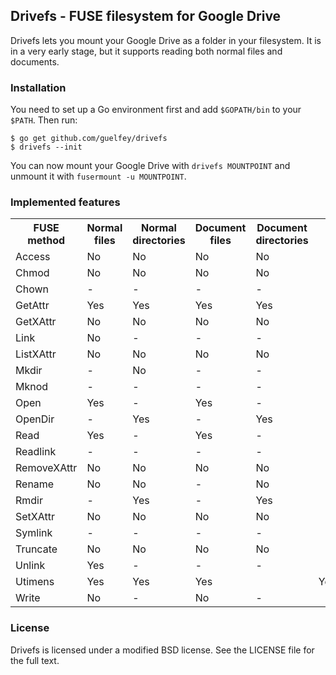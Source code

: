 Drivefs - FUSE filesystem for Google Drive
------------------------------------------

Drivefs lets you mount your Google Drive as a folder in your filesystem. It is
in a very early stage, but it supports reading both normal files and documents.

### Installation

You need to set up a Go environment first and add `$GOPATH/bin` to your `$PATH`.
Then run:

```
$ go get github.com/guelfey/drivefs
$ drivefs --init
```

You can now mount your Google Drive with `drivefs MOUNTPOINT` and unmount it
with `fusermount -u MOUNTPOINT`.

### Implemented features

<table>
	<tr>
		<th>FUSE method</th>
		<th>Normal files</th>
		<th>Normal directories</th>
		<th>Document files</th>
		<th>Document directories</th>
	</tr>
	<tr>
		<td>Access</td>
		<td>No</td>
		<td>No</td>
		<td>No</td>
		<td>No</td>
	</tr>
	<tr>
		<td>Chmod</td>
		<td>No</td>
		<td>No</td>
		<td>No</td>
		<td>No</td>
	</tr>
	<tr>
		<td>Chown</td>
		<td>-</td>
		<td>-</td>
		<td>-</td>
		<td>-</td>
	</tr>
	<tr>
		<td>GetAttr</td>
		<td>Yes</td>
		<td>Yes</td>
		<td>Yes</td>
		<td>Yes</td>
	</tr>
	<tr>
		<td>GetXAttr</td>
		<td>No</td>
		<td>No</td>
		<td>No</td>
		<td>No</td>
	</tr>
	<tr>
		<td>Link</td>
		<td>No</td>
		<td>-</td>
		<td>-</td>
		<td>-</td>
	</tr>
	<tr>
		<td>ListXAttr</td>
		<td>No</td>
		<td>No</td>
		<td>No</td>
		<td>No</td>
	</tr>
	<tr>
		<td>Mkdir</td>
		<td>-</td>
		<td>No</td>
		<td>-</td>
		<td>-</td>
	</tr>
	<tr>
		<td>Mknod</td>
		<td>-</td>
		<td>-</td>
		<td>-</td>
		<td>-</td>
	</tr>
	<tr>
		<td>Open</td>
		<td>Yes</td>
		<td>-</td>
		<td>Yes</td>
		<td>-</td>
	</tr>
	<tr>
		<td>OpenDir</td>
		<td>-</td>
		<td>Yes</td>
		<td>-</td>
		<td>Yes</td>
	</tr>
	<tr>
		<td>Read</td>
		<td>Yes</td>
		<td>-</td>
		<td>Yes</td>
		<td>-</td>
	</tr>
	<tr>
		<td>Readlink</td>
		<td>-</td>
		<td>-</td>
		<td>-</td>
		<td>-</td>
	</tr>
	<tr>
		<td>RemoveXAttr</td>
		<td>No</td>
		<td>No</td>
		<td>No</td>
		<td>No</td>
	</tr>
	<tr>
		<td>Rename</td>
		<td>No</td>
		<td>No</td>
		<td>-</td>
		<td>No</td>
	</tr>
	<tr>
		<td>Rmdir</td>
		<td>-</td>
		<td>Yes</td>
		<td>-</td>
		<td>Yes</td>
	</tr>
	<tr>
		<td>SetXAttr</td>
		<td>No</td>
		<td>No</td>
		<td>No</td>
		<td>No</td>
	</tr>
	<tr>
		<td>Symlink</td>
		<td>-</td>
		<td>-</td>
		<td>-</td>
		<td>-</td>
	</tr>
	<tr>
		<td>Truncate</td>
		<td>No</td>
		<td>No</td>
		<td>No</td>
		<td>No</td>
	</tr>
	<tr>
		<td>Unlink</td>
		<td>Yes</td>
		<td>-</td>
		<td>-</td>
		<td>-</td>
	</tr>
	<tr>
		<td>Utimens</td>
		<td>Yes</td>
		<td>Yes</td>
		<td>Yes<td>
		<td>Yes</td>
	</tr>
	<tr>
		<td>Write</td>
		<td>No</td>
		<td>-</td>
		<td>No</td>
		<td>-</td>
	</tr>
</table>

### License

Drivefs is licensed under a modified BSD license. See the LICENSE file for the
full text.
